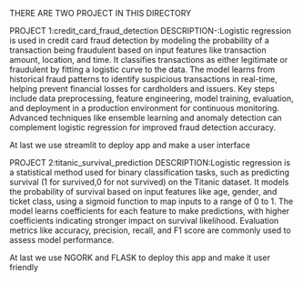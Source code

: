 THERE ARE TWO PROJECT IN THIS DIRECTORY 


PROJECT 1:credit_card_fraud_detection
DESCRIPTION-:Logistic regression is used in credit card fraud detection by modeling the probability of a transaction being fraudulent 
based on input features like transaction amount, location, and time. It classifies transactions as either legitimate or fraudulent by 
fitting a logistic curve to the data. The model learns from historical fraud patterns to identify suspicious transactions in real-time, 
helping prevent financial losses for cardholders and issuers. Key steps include data preprocessing, feature engineering, model training, 
evaluation, and deployment in a production environment for continuous monitoring. Advanced techniques like ensemble learning and anomaly 
detection can complement logistic regression for improved fraud detection accuracy.

At last we use streamlit to deploy app and make a user interface

PROJECT 2:titanic_survival_prediction
DESCRIPTION:Logistic regression is a statistical method used for binary classification tasks, such as predicting survival (1 for survived,0 
for not survived) on the Titanic dataset. It models the probability of survival based on input features like age, gender, and ticket class,
using a sigmoid function to map inputs to a range of 0 to 1. The model learns coefficients for each feature to make predictions, with higher 
coefficients indicating stronger impact on survival likelihood. Evaluation metrics like accuracy, precision, recall, and F1 score are commonly 
used to assess model performance.

At last we use NGORK and FLASK to deploy this app and make it user friendly 
